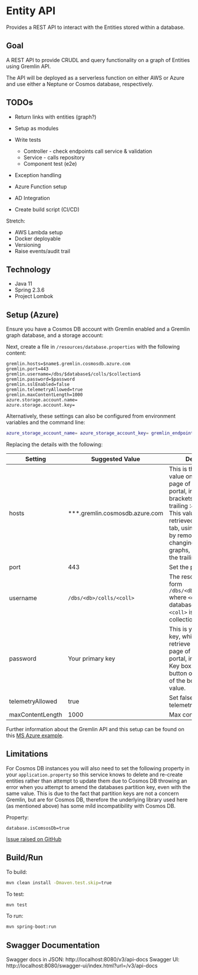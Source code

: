 # Entity API

Provides a REST API to interact with the Entities stored within a database.


## Goal

A REST API to provide CRUDL and query functionality on a graph of Entities using Gremlin API.

The API will be deployed as a serverless function on either AWS or Azure and use either a Neptune or Cosmos database, respectively.


## TODOs

* Return links with entities (graph?)
* Setup as modules
* Write tests
    * Controller - check endpoints call service & validation
    * Service - calls repository
    * Component test (e2e)
* Exception handling

* Azure Function setup
* AD Integration
* Create build script (CI/CD)

Stretch:
* AWS Lambda setup
* Docker deployable
* Versioning
* Raise events/audit trail

## Technology

* Java 11
* Spring 2.3.6
* Project Lombok


## Setup (Azure)

Ensure you have a Cosmos DB account with Gremlin enabled and a Gremlin graph database, and a storage account:

Next, create a file in `/resources/database.properties` with the following content:

```properties
gremlin.hosts=$name$.gremlin.cosmosdb.azure.com
gremlin.port=443
gremlin.username=/dbs/$database$/colls/$collection$
gremlin.password=$password
gremlin.sslEnabled=false
gremlin.telemetryAllowed=true 
gremlin.maxContentLength=1000
azure.storage.account.name=
azure.storage.account.key=
```

Alternatively, these settings can also be configured from environment variables and the command line:

```bash
azure_storage_account_name= azure_storage_account_key= gremlin_endpoint= gremlin_port= gremlin_username= gremlin_password= gremlin_sslEnabled= ./mvnw spring-boot:run
```

Replacing the details with the following:

 Setting | Suggested Value | Description |
| ------- | --------------- | ----------- |
| hosts   | ***.gremlin.cosmosdb.azure.com | This is the Gremlin URI value on the Overview page of the Azure portal, in square brackets, with the trailing :443/ removed.  This value can also be retrieved from the Keys tab, using the URI value by removing https://, changing documents to graphs, and removing the trailing :443/. |
| port | 443 | Set the port to 443 |
| username | `/dbs/<db>/colls/<coll>` | The resource of the form `/dbs/<db>/colls/<coll>` where `<db>` is your database name and `<coll>` is your collection name. |
| password | Your primary key | This is your primary key, which you can retrieve from the Keys page of the Azure portal, in the Primary Key box. Use the copy button on the left side of the box to copy the value. |
| telemetryAllowed | true | Set false to disable telemetry |
| maxContentLength | 1000 | Max content length. |

Further information about the Gremlin API and this setup can be found on this 
[MS Azure example](https://github.com/microsoft/spring-data-gremlin).


## Limitations

For Cosmos DB instances you will also need to set the following property in your `application.property`
so this service knows to delete and re-create entities rather than attempt to update them due to 
Cosmos DB throwing an error when you attempt to amend the databases partition key, even with the same value.
This is due to the fact that partition keys are not a concern Gremlin, but are for Cosmos DB, therefore the 
underlying library used here (as mentioned above) has some mild incompatibility with Cosmos DB.

Property:
```properties
database.isComsosDb=true
```

[Issue raised on GitHub](https://github.com/microsoft/spring-data-gremlin/issues/232)


## Build/Run

To build:
```bash
mvn clean install -Dmaven.test.skip=true
```

To test:
```bash
mvn test
```

To run:
```bash
mvn spring-boot:run
```

## Swagger Documentation

Swagger docs in JSON: http://localhost:8080/v3/api-docs
Swagger UI: http://localhost:8080/swagger-ui/index.html?url=/v3/api-docs

